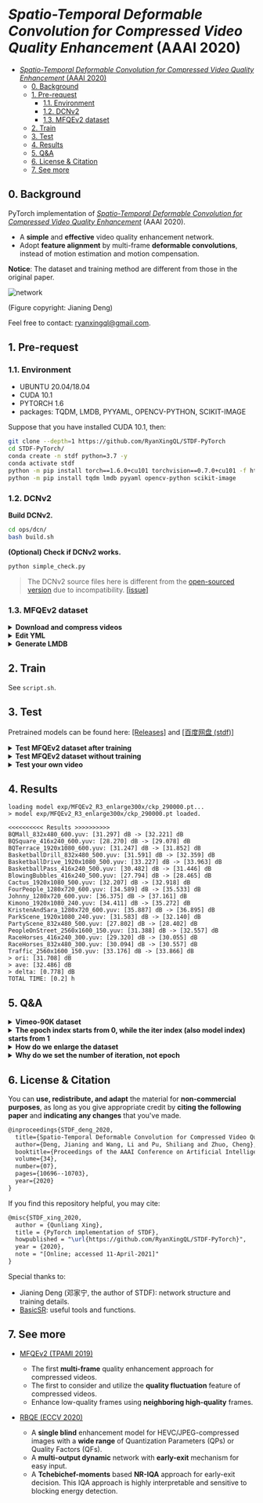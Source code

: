 # *Spatio-Temporal Deformable Convolution for Compressed Video Quality Enhancement* (AAAI 2020)

- [*Spatio-Temporal Deformable Convolution for Compressed Video Quality Enhancement* (AAAI 2020)](#spatio-temporal-deformable-convolution-for-compressed-video-quality-enhancement-aaai-2020)
  - [0. Background](#0-background)
  - [1. Pre-request](#1-pre-request)
    - [1.1. Environment](#11-environment)
    - [1.2. DCNv2](#12-dcnv2)
    - [1.3. MFQEv2 dataset](#13-mfqev2-dataset)
  - [2. Train](#2-train)
  - [3. Test](#3-test)
  - [4. Results](#4-results)
  - [5. Q&A](#5-qa)
  - [6. License & Citation](#6-license--citation)
  - [7. See more](#7-see-more)

## 0. Background

PyTorch implementation of [*Spatio-Temporal Deformable Convolution for Compressed Video Quality Enhancement*](https://www.aiide.org/ojs/index.php/AAAI/article/view/6697) (AAAI 2020).

- A **simple** and **effective** video quality enhancement network.
- Adopt **feature alignment** by multi-frame **deformable convolutions**, instead of motion estimation and motion compensation.

**Notice**: The dataset and training method are different from those in the original paper.

![network](https://user-images.githubusercontent.com/34084019/105738811-675d2480-5f72-11eb-91f7-301301277f40.png)

(Figure copyright: Jianing Deng)

Feel free to contact: <ryanxingql@gmail.com>.

## 1. Pre-request

### 1.1. Environment

- UBUNTU 20.04/18.04
- CUDA 10.1
- PYTORCH 1.6
- packages: TQDM, LMDB, PYYAML, OPENCV-PYTHON, SCIKIT-IMAGE

Suppose that you have installed CUDA 10.1, then:

```bash
git clone --depth=1 https://github.com/RyanXingQL/STDF-PyTorch 
cd STDF-PyTorch/
conda create -n stdf python=3.7 -y
conda activate stdf
python -m pip install torch==1.6.0+cu101 torchvision==0.7.0+cu101 -f https://download.pytorch.org/whl/torch_stable.html
python -m pip install tqdm lmdb pyyaml opencv-python scikit-image
```

### 1.2. DCNv2

**Build DCNv2.**

```bash
cd ops/dcn/
bash build.sh
```

**(Optional) Check if DCNv2 works.**

```bash
python simple_check.py
```

> The DCNv2 source files here is different from the [open-sourced version](https://github.com/chengdazhi/Deformable-Convolution-V2-PyTorch) due to incompatibility. [[issue]](https://github.com/open-mmlab/mmediting/issues/84#issuecomment-644974315)

### 1.3. MFQEv2 dataset

<details>
<summary><b>Download and compress videos</b></summary>
<p>

Please refer to [this repository](https://gist.github.com/RyanXingQL/db0b67abb771f02ad9d6c6536eec971e).

</p>
</details>

<details>
<summary><b>Edit YML</b></summary>
<p>

We now edit `option_R3_mfqev2_4G.yml`.

Suppose the folder `MFQEv2_dataset/` is placed at `/raid/xql/datasets/MFQEv2_dataset/`, then you should assign `/raid/xql/datasets/MFQEv2_dataset/` to `dataset -> train -> root` in YAML.

> `R3`: one of the network structures provided in the paper; `mfqev2`: MFQEv2 dataset will be adopted; `4G`: 4 GPUs will be used for the below training. Similarly, you can also edit `option_R3_mfqev2_1G.yml` and `option_R3_mfqev2_2G.yml` if needed.

</p>
</details>

<details>
<summary><b>Generate LMDB</b></summary>
<p>

We now generate LMDB to speed up IO during training.

```bash
python create_lmdb_mfqev2.py --opt_path option_R3_mfqev2_4G.yml
```

Now you will get all needed data:

```tex
MFQEv2_dataset/
├── train_108/
│   ├── raw/
│   └── HM16.5_LDP/
│       └── QP37/
├── test_18/
│   ├── raw/
│   └── HM16.5_LDP/
│       └── QP37/
├── mfqev2_train_gt.lmdb/
└── mfqev2_train_lq.lmdb/
```

Finally, the MFQEv2 dataset root will be sym-linked to the folder `./data/` automatically.

> So that we and programmes can access MFQEv2 dataset at `./data/` directly.

</p>
</details>

## 2. Train

See `script.sh`.

## 3. Test

Pretrained models can be found here: [[Releases]](https://github.com/RyanXingQL/STDF-PyTorch/releases) and [[百度网盘 (stdf)]](https://pan.baidu.com/s/1I-c95lJYLNmIQALzqelWYA)

<details>
<summary><b>Test MFQEv2 dataset after training</b></summary>
<p>

See `script.sh`.

</p>
</details>

<details>
<summary><b>Test MFQEv2 dataset without training</b></summary>
<p>

If you did not run `create_lmdb` for training, you should first sym-link MFQEv2 dataset to `./data/`.

```bash
mkdir data/
ln -s /your/path/to/MFQEv2_dataset/ data/MFQEv2
```

Download the pre-trained model, and see `script.sh`.

</p>
</details>

<details>
<summary><b>Test your own video</b></summary>
<p>

First download the pre-trained model, and then run:

```bash
CUDA_VISIBLE_DEVICES=0 python test_one_video.py
```

See `test_one_video.py` for more details.

</p>
</details>

## 4. Results

```log
loading model exp/MFQEv2_R3_enlarge300x/ckp_290000.pt...
> model exp/MFQEv2_R3_enlarge300x/ckp_290000.pt loaded.

<<<<<<<<<< Results >>>>>>>>>>
BQMall_832x480_600.yuv: [31.297] dB -> [32.221] dB
BQSquare_416x240_600.yuv: [28.270] dB -> [29.078] dB
BQTerrace_1920x1080_600.yuv: [31.247] dB -> [31.852] dB
BasketballDrill_832x480_500.yuv: [31.591] dB -> [32.359] dB
BasketballDrive_1920x1080_500.yuv: [33.227] dB -> [33.963] dB
BasketballPass_416x240_500.yuv: [30.482] dB -> [31.446] dB
BlowingBubbles_416x240_500.yuv: [27.794] dB -> [28.465] dB
Cactus_1920x1080_500.yuv: [32.207] dB -> [32.918] dB
FourPeople_1280x720_600.yuv: [34.589] dB -> [35.533] dB
Johnny_1280x720_600.yuv: [36.375] dB -> [37.161] dB
Kimono_1920x1080_240.yuv: [34.411] dB -> [35.272] dB
KristenAndSara_1280x720_600.yuv: [35.887] dB -> [36.895] dB
ParkScene_1920x1080_240.yuv: [31.583] dB -> [32.140] dB
PartyScene_832x480_500.yuv: [27.802] dB -> [28.402] dB
PeopleOnStreet_2560x1600_150.yuv: [31.388] dB -> [32.557] dB
RaceHorses_416x240_300.yuv: [29.320] dB -> [30.055] dB
RaceHorses_832x480_300.yuv: [30.094] dB -> [30.557] dB
Traffic_2560x1600_150.yuv: [33.176] dB -> [33.866] dB
> ori: [31.708] dB
> ave: [32.486] dB
> delta: [0.778] dB
TOTAL TIME: [0.2] h
```

## 5. Q&A

<details>
<summary><b>Vimeo-90K dataset</b></summary>
<p>

You should download the Vimeo-90K dataset, convert these PNG sequences into 7-frame YCbCr YUV444P videos, then compress these videos under QP37, All Intra, HM16.5.

We also provide one-click programme at [[Releases]](https://github.com/RyanXingQL/STDF-PyTorch/releases) and [[百度网盘 (stdf)]](https://pan.baidu.com/s/1I-c95lJYLNmIQALzqelWYA).

```tex
Vimeo-90K/
├── vimeo_septuplet/
│   └── ...
├── vimeo_septuplet_ycbcr/
│   └── ...
└── vimeo_septuplet_ycbcr_intra/
    └── ...
```

The LMDB preparation, option YAML, training and test codes have been already provided in this repository.

</p>
</details>

<details>
<summary><b>The epoch index starts from 0, while the iter index (also model index) starts from 1</b></summary>
<p>

Small bug. I may fix it some time.

</p>
</details>

<details>
<summary><b>How do we enlarge the dataset</b></summary>
<p>

Following BasicSR, we set `sampling index = target index % dataset len`.

For example, if we have a dataset which volume is 4 and enlargement ratio is 2, then we will sample images at indexes equal 0, 1, 2, 3, 0, 1, 2, 3. Note that at each sampling, we will randomly crop the image. Therefore, the patches cropped at the same image but different times can be different.

Besides, the data loader will be shuffled at the start of each epoch. Enlarging epoch can help reduce the total starting times.

</p>
</details>

<details>
<summary><b>Why do we set the number of iteration, not epoch</b></summary>
<p>

Considering that we can enlarge the dataset with various ratio, the number of epoch is meaningless. In the meanwhile, the number of iteration indicates the number of sampling batches, which is more meaningful to us.

</p>
</details>

## 6. License & Citation

You can **use, redistribute, and adapt** the material for **non-commercial purposes**, as long as you give appropriate credit by **citing the following paper** and **indicating any changes** that you've made.

```tex
@inproceedings{STDF_deng_2020,
  title={Spatio-Temporal Deformable Convolution for Compressed Video Quality Enhancement},
  author={Deng, Jianing and Wang, Li and Pu, Shiliang and Zhuo, Cheng},
  booktitle={Proceedings of the AAAI Conference on Artificial Intelligence},
  volume={34},
  number={07},
  pages={10696--10703},
  year={2020}
}
```

If you find this repository helpful, you may cite:

```tex
@misc{STDF_xing_2020,
  author = {Qunliang Xing},
  title = {PyTorch implementation of STDF},
  howpublished = "\url{https://github.com/RyanXingQL/STDF-PyTorch}",
  year = {2020}, 
  note = "[Online; accessed 11-April-2021]"
}
```

Special thanks to:

- Jianing Deng (邓家宁, the author of STDF): network structure and training details.
- [BasicSR](https://github.com/xinntao/BasicSR): useful tools and functions.

## 7. See more

- [MFQEv2 (TPAMI 2019)](https://github.com/RyanXingQL/MFQEv2.0)
  - The first **multi-frame** quality enhancement approach for compressed videos.
  - The first to consider and utilize the **quality fluctuation** feature of compressed videos.
  - Enhance low-quality frames using **neighboring high-quality** frames.

- [RBQE (ECCV 2020)](https://github.com/RyanXingQL/RBQE)
  - A **single blind** enhancement model for HEVC/JPEG-compressed images with a **wide range** of Quantization Parameters (QPs) or Quality Factors (QFs).
  - A **multi-output dynamic** network with **early-exit** mechanism for easy input.
  - A **Tchebichef-moments** based **NR-IQA** approach for early-exit decision. This IQA approach is highly interpretable and sensitive to blocking energy detection.
